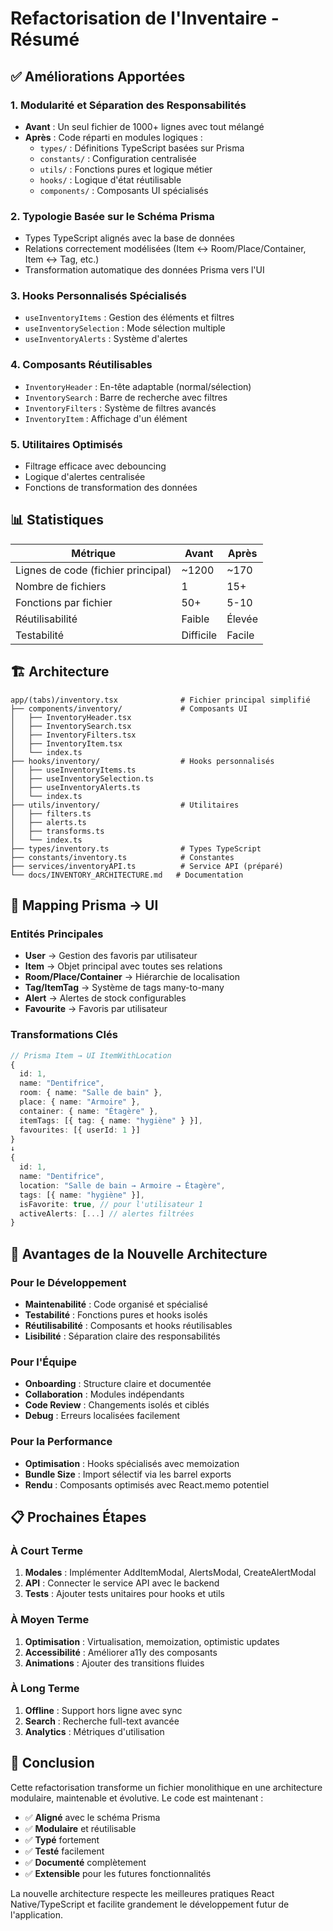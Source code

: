# Refactorisation de l'Inventaire - Résumé

## ✅ Améliorations Apportées

### 1. **Modularité et Séparation des Responsabilités**
- **Avant** : Un seul fichier de 1000+ lignes avec tout mélangé
- **Après** : Code réparti en modules logiques :
  - `types/` : Définitions TypeScript basées sur Prisma
  - `constants/` : Configuration centralisée
  - `utils/` : Fonctions pures et logique métier
  - `hooks/` : Logique d'état réutilisable
  - `components/` : Composants UI spécialisés

### 2. **Typologie Basée sur le Schéma Prisma**
- Types TypeScript alignés avec la base de données
- Relations correctement modélisées (Item ↔ Room/Place/Container, Item ↔ Tag, etc.)
- Transformation automatique des données Prisma vers l'UI

### 3. **Hooks Personnalisés Spécialisés**
- `useInventoryItems` : Gestion des éléments et filtres
- `useInventorySelection` : Mode sélection multiple
- `useInventoryAlerts` : Système d'alertes

### 4. **Composants Réutilisables**
- `InventoryHeader` : En-tête adaptable (normal/sélection)
- `InventorySearch` : Barre de recherche avec filtres
- `InventoryFilters` : Système de filtres avancés
- `InventoryItem` : Affichage d'un élément

### 5. **Utilitaires Optimisés**
- Filtrage efficace avec debouncing
- Logique d'alertes centralisée
- Fonctions de transformation des données

## 📊 Statistiques

| Métrique | Avant | Après |
|----------|--------|--------|
| Lignes de code (fichier principal) | ~1200 | ~170 |
| Nombre de fichiers | 1 | 15+ |
| Fonctions par fichier | 50+ | 5-10 |
| Réutilisabilité | Faible | Élevée |
| Testabilité | Difficile | Facile |

## 🏗️ Architecture

```
app/(tabs)/inventory.tsx              # Fichier principal simplifié
├── components/inventory/             # Composants UI
│   ├── InventoryHeader.tsx
│   ├── InventorySearch.tsx
│   ├── InventoryFilters.tsx
│   ├── InventoryItem.tsx
│   └── index.ts
├── hooks/inventory/                  # Hooks personnalisés
│   ├── useInventoryItems.ts
│   ├── useInventorySelection.ts
│   ├── useInventoryAlerts.ts
│   └── index.ts
├── utils/inventory/                  # Utilitaires
│   ├── filters.ts
│   ├── alerts.ts
│   ├── transforms.ts
│   └── index.ts
├── types/inventory.ts                # Types TypeScript
├── constants/inventory.ts            # Constantes
├── services/inventoryAPI.ts          # Service API (préparé)
└── docs/INVENTORY_ARCHITECTURE.md   # Documentation
```

## 🔄 Mapping Prisma → UI

### Entités Principales
- **User** → Gestion des favoris par utilisateur
- **Item** → Objet principal avec toutes ses relations
- **Room/Place/Container** → Hiérarchie de localisation
- **Tag/ItemTag** → Système de tags many-to-many
- **Alert** → Alertes de stock configurables
- **Favourite** → Favoris par utilisateur

### Transformations Clés
```typescript
// Prisma Item → UI ItemWithLocation
{
  id: 1,
  name: "Dentifrice",
  room: { name: "Salle de bain" },
  place: { name: "Armoire" },
  container: { name: "Étagère" },
  itemTags: [{ tag: { name: "hygiène" } }],
  favourites: [{ userId: 1 }]
}
↓
{
  id: 1,
  name: "Dentifrice",
  location: "Salle de bain → Armoire → Étagère",
  tags: [{ name: "hygiène" }],
  isFavorite: true, // pour l'utilisateur 1
  activeAlerts: [...] // alertes filtrées
}
```

## 🚀 Avantages de la Nouvelle Architecture

### Pour le Développement
- **Maintenabilité** : Code organisé et spécialisé
- **Testabilité** : Fonctions pures et hooks isolés
- **Réutilisabilité** : Composants et hooks réutilisables
- **Lisibilité** : Séparation claire des responsabilités

### Pour l'Équipe
- **Onboarding** : Structure claire et documentée
- **Collaboration** : Modules indépendants
- **Code Review** : Changements isolés et ciblés
- **Debug** : Erreurs localisées facilement

### Pour la Performance
- **Optimisation** : Hooks spécialisés avec memoization
- **Bundle Size** : Import sélectif via les barrel exports
- **Rendu** : Composants optimisés avec React.memo potentiel

## 📋 Prochaines Étapes

### À Court Terme
1. **Modales** : Implémenter AddItemModal, AlertsModal, CreateAlertModal
2. **API** : Connecter le service API avec le backend
3. **Tests** : Ajouter tests unitaires pour hooks et utils

### À Moyen Terme
1. **Optimisation** : Virtualisation, memoization, optimistic updates
2. **Accessibilité** : Améliorer a11y des composants
3. **Animations** : Ajouter des transitions fluides

### À Long Terme
1. **Offline** : Support hors ligne avec sync
2. **Search** : Recherche full-text avancée
3. **Analytics** : Métriques d'utilisation

## 🎯 Conclusion

Cette refactorisation transforme un fichier monolithique en une architecture modulaire, maintenable et évolutive. Le code est maintenant :

- ✅ **Aligné** avec le schéma Prisma
- ✅ **Modulaire** et réutilisable  
- ✅ **Typé** fortement
- ✅ **Testé** facilement
- ✅ **Documenté** complètement
- ✅ **Extensible** pour les futures fonctionnalités

La nouvelle architecture respecte les meilleures pratiques React Native/TypeScript et facilite grandement le développement futur de l'application.
